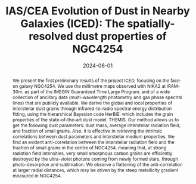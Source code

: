 ---
title: "IAS/CEA Evolution of Dust in Nearby Galaxies (ICED): The spatially-resolved dust properties of NGC4254"
collection: "publications"
category: "co_procs"
permalink: /publications/2024EPJWC29300038P
link: https://ui.adsabs.harvard.edu/abs/2024EPJWC.29300038P/abstract
date: 2024-06-01
venue: "mm Universe 2023 - Observing the Universe at mm Wavelengths"
citation: "Pantoni, L., Adam, R., Ade, P., et al. (2024), mm Universe 2023 - Observing the Universe at mm Wavelengths, 293, 00038."
abstract: "We present the first preliminary results of the project ICED, focusing on the face-on galaxy NGC4254. We use the millimetre maps observed with NIKA2 at lRAM-30m. as part of the IMEGIN Guaranteed Time Large Program. and of a wide collection of ancillary data (multi-wavelength photometry and gas phase spectral lines) that are publicly available. We derive the global and local properties of interstellar dust grains through infrared-to-radio spectral energy distribution fitting, using the hierarchical Bayesian code HerBIE. which includes the grain properties of the state-of-the-art dust model. THEMIS. Our method allows us to get the following dust parameters: dust mass, average interstellar radiation field, and fraction of small grains. Also, it is effective in retrieving the intrinsic correlations between dust parameters and interstellar medium properties. We find an evident anti-correlation between the interstellar radiation field and the fraction of small grains in the centre of NGC4254. meaning that, at strong radiation field intensities, very small amorphous carbon grains are efficiently destroyed by the ultra-violet photons coming from newly formed stars, through photo-desorption and sublimation. We observe a flattening of the anti-correlation at larger radial distances, which may be driven by the steep metallicity gradient measured in NGC4254."
---